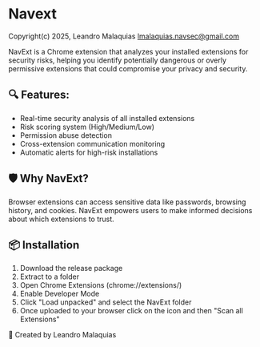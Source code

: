 # Navext
Copyright(c) 2025, Leandro Malaquias lmalaquias.navsec@gmail.com

NavExt is a Chrome extension that analyzes your installed extensions for security risks, helping you identify potentially dangerous or overly permissive extensions that could compromise your privacy and security.

## 🔍 Features:
- Real-time security analysis of all installed extensions
- Risk scoring system (High/Medium/Low)
- Permission abuse detection
- Cross-extension communication monitoring
- Automatic alerts for high-risk installations

## 🛡️ Why NavExt?
Browser extensions can access sensitive data like passwords, browsing history, and cookies. NavExt empowers users to make informed decisions about which extensions to trust.

## 📦 Installation
1. Download the release package
2. Extract to a folder
3. Open Chrome Extensions (chrome://extensions/)
4. Enable Developer Mode
5. Click "Load unpacked" and select the NavExt folder
6. Once uploaded to your browser click on the icon and then "Scan all Extensions"

👤 Created by Leandro Malaquias
